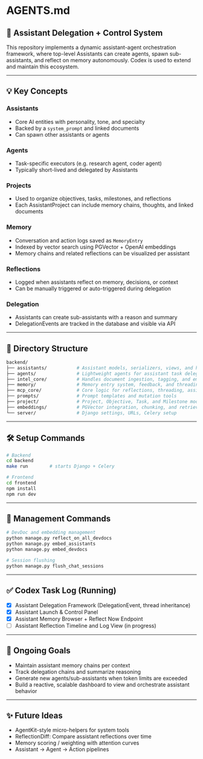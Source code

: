 # AGENTS.md

## 🧠 Assistant Delegation + Control System

This repository implements a dynamic assistant-agent orchestration framework, where top-level Assistants can create agents, spawn sub-assistants, and reflect on memory autonomously. Codex is used to extend and maintain this ecosystem.

---

## 💡 Key Concepts

### Assistants

- Core AI entities with personality, tone, and specialty
- Backed by a `system_prompt` and linked documents
- Can spawn other assistants or agents

### Agents

- Task-specific executors (e.g. research agent, coder agent)
- Typically short-lived and delegated by Assistants

### Projects

- Used to organize objectives, tasks, milestones, and reflections
- Each AssistantProject can include memory chains, thoughts, and linked documents

### Memory

- Conversation and action logs saved as `MemoryEntry`
- Indexed by vector search using PGVector + OpenAI embeddings
- Memory chains and related reflections can be visualized per assistant

### Reflections

- Logged when assistants reflect on memory, decisions, or context
- Can be manually triggered or auto-triggered during delegation

### Delegation

- Assistants can create sub-assistants with a reason and summary
- DelegationEvents are tracked in the database and visible via API

---

## 🔌 Directory Structure

```bash
backend/
├── assistants/           # Assistant models, serializers, views, and helper functions
├── agents/               # Lightweight agents for assistant task delegation
├── intel_core/           # Handles document ingestion, tagging, and embedding
├── memory/               # Memory entry system, feedback, and threading
├── mcp_core/             # Core logic for reflections, threading, assistant bootstrapping
├── prompts/              # Prompt templates and mutation tools
├── project/              # Project, Objective, Task, and Milestone models
├── embeddings/           # PGVector integration, chunking, and retrieval
└── server/               # Django settings, URLs, Celery setup
```

---

## 🛠️ Setup Commands

```bash
# Backend
cd backend
make run        # starts Django + Celery

# Frontend
cd frontend
npm install
npm run dev
```

---

## 🧪 Management Commands

```bash
# DevDoc and embedding management
python manage.py reflect_on_all_devdocs
python manage.py embed_assistants
python manage.py embed_devdocs

# Session flushing
python manage.py flush_chat_sessions
```

---

## ✅ Codex Task Log (Running)

- [x] Assistant Delegation Framework (DelegationEvent, thread inheritance)
- [x] Assistant Launch & Control Panel
- [x] Assistant Memory Browser + Reflect Now Endpoint
- [ ] Assistant Reflection Timeline and Log View (in progress)

---

## 🧠 Ongoing Goals

- Maintain assistant memory chains per context
- Track delegation chains and summarize reasoning
- Generate new agents/sub-assistants when token limits are exceeded
- Build a reactive, scalable dashboard to view and orchestrate assistant behavior

---

## ✨ Future Ideas

- AgentKit-style micro-helpers for system tools
- ReflectionDiff: Compare assistant reflections over time
- Memory scoring / weighting with attention curves
- Assistant → Agent → Action pipelines
